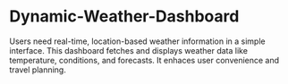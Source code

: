 # Dynamic-Weather-Dashboard
Users need real-time, location-based weather information in a simple interface. This dashboard fetches and displays weather data like temperature, conditions, and forecasts. It enhaces user convenience and travel planning.
